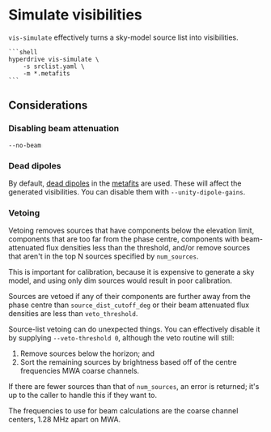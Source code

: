 # Simulate visibilities

`vis-simulate` effectively turns a sky-model source list into visibilities.

~~~admonish info title="Simple example"
```shell
hyperdrive vis-simulate \
    -s srclist.yaml \
    -m *.metafits
```
~~~

## Considerations

### Disabling beam attenuation

`--no-beam`

### Dead dipoles

By default, [dead dipoles](../../defs/mwa/dead_dipoles.md) in the
[metafits](../../defs/mwa/metafits.md) are used. These will affect the generated
visibilities. You can disable them with `--unity-dipole-gains`.

### Vetoing

Vetoing removes sources that have components below the elevation limit,
components that are too far from the phase centre,
components with beam-attenuated flux densities less than the threshold,
and/or remove sources that aren't in the top N sources specified by `num_sources`.

This is important for calibration, because it is expensive to generate a sky
model, and using only dim sources would result in poor calibration.

Sources are vetoed if any of their components are further away from the
phase centre than `source_dist_cutoff_deg` or their beam attenuated flux
densities are less than `veto_threshold`.

Source-list vetoing can do unexpected things. You can effectively disable it by
supplying `--veto-threshold 0`, although the veto routine will still:

1. Remove sources below the horizon; and
2. Sort the remaining sources by brightness based off of the centre frequencies
   MWA coarse channels.

If there are fewer sources than that of `num_sources`, an error is returned;
it's up to the caller to handle this if they want to.

The frequencies to use for beam calculations are the coarse channel centers,
1.28 MHz apart on MWA.
